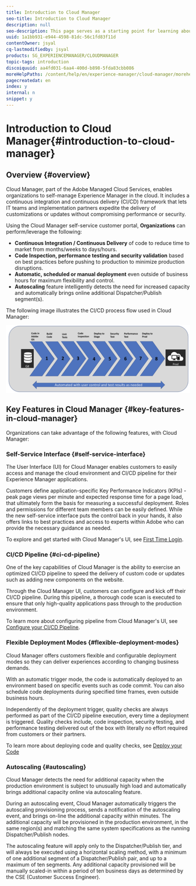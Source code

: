```yaml
---
title: Introduction to Cloud Manager
seo-title: Introduction to Cloud Manager
description: null
seo-description: This page serves as a starting point for learning about Cloud Manager. The section highlights the benefits and the key features of Cloud Manager. 
uuid: 1a1bb931-e944-4598-81dc-56c1fd83f11d
contentOwner: jsyal
cq-lastmodifiedby: jsyal
products: SG_EXPERIENCEMANAGER/CLOUDMANAGER
topic-tags: introduction
discoiquuid: aa4fd031-6aa4-400d-b898-5fda83cbb086
moreHelpPaths: /content/help/en/experience-manager/cloud-manager/morehelp/introduction;/content/help/en/experience-manager/cloud-manager/morehelp/introduction
pagecreatedat: en
index: y
internal: n
snippet: y
---
```


# Introduction to Cloud Manager{#introduction-to-cloud-manager}

## Overview {#overview}

Cloud Manager, part of the Adobe Managed Cloud Services, enables organizations to self-manage Experience Manager in the cloud. It includes a continuous integration and continuous delivery (CI/CD) framework that lets IT teams and implementation partners expedite the delivery of customizations or updates without compromising performance or security.

Using the Cloud Manager self-service customer portal, **Organizations** can perform/leverage the following:

* **Continuous Integration / Continuous Delivery** of code to reduce time to market from months/weeks to days/hours.
* **Code Inspection, performance testing and security validation** based on best practices before pushing to production to minimize production disruptions.
* **Automatic, scheduled or manual deployment** even outside of business hours for maximum flexibility and control.
* **Autoscaling** feature intelligently detects the need for increased capacity and automatically brings online additional Dispatcher/Publish segment(s).

The following image illustrates the CI/CD process flow used in Cloud Manager:

![](assets/screen_shot_2018-05-12at73843pm.png) 

## Key Features in Cloud Manager {#key-features-in-cloud-manager}

Organizations can take advantage of the following features, with Cloud Manager:

### Self-Service Interface {#self-service-interface}

The User Interface (UI) for Cloud Manager enables customers to easily access and manage the cloud environment and CI/CD pipeline for their Experience Manager applications.

Customers define application-specific Key Performance Indicators (KPIs) - peak page views per minute and expected response time for a page load, that ultimately form the basis for measuring a successful deployment. Roles and permissions for different team members can be easily defined. While the new self-service interface puts the control back in your hands, it also offers links to best practices and access to experts within Adobe who can provide the necessary guidance as needed.

To explore and get started with Cloud Manager's UI, see [First Time Login](https://chl-aut/content/help/en/experience-manager/cloud-manager/using/first-time-login.html).

### CI/CD Pipeline {#ci-cd-pipeline}

One of the key capabilities of Cloud Manager is the ability to exercise an optimized CI/CD pipeline to speed the delivery of custom code or updates such as adding new components on the website.

Through the Cloud Manager UI, customers can configure and kick off their CI/CD pipeline. During this pipeline, a thorough code scan is executed to ensure that only high-quality applications pass through to the production environment.

To learn more about configuring pipeline from Cloud Manager's UI, see [Configure your CI/CD Pipeline](https://chl-author/content/help/en/experience-manager/cloud-manager/using/configuring-pipeline.html).

### Flexible Deployment Modes {#flexible-deployment-modes}

Cloud Manager offers customers flexible and configurable deployment modes so they can deliver experiences according to changing business demands.

With an automatic trigger mode, the code is automatically deployed to an environment based on specific events such as code commit. You can also schedule code deployments during specified time frames, even outside business hours.

Independently of the deployment trigger, quality checks are always performed as part of the CI/CD pipeline execution, every time a deployment is triggered. Quality checks include, code inspection, security testing, and performance testing delivered out of the box with literally no effort required from customers or their partners.

To learn more about deploying code and quality checks, see [Deploy your Code](../using/deploying-code.md)

### Autoscaling {#autoscaling}

Cloud Manager detects the need for additional capacity when the production environment is subject to unusually high load and automatically brings additional capacity online via autoscaling feature.

During an autoscaling event, Cloud Manager automatically triggers the autoscaling provisioning process, sends a notification of the autoscaling event, and brings on-line the additional capacity within minutes. The additional capacity will be provisioned in the production environment, in the same region(s) and matching the same system specifications as the running Dispatcher/Publish nodes.

The autoscaling feature will apply only to the Dispatcher/Publish tier, and will always be executed using a horizontal scaling method, with a minimum of one additional segment of a Dispatcher/Publish pair, and up to a maximum of ten segments. Any additional capacity provisioned will be manually scaled-in within a period of ten business days as determined by the CSE (Customer Success Engineer).
